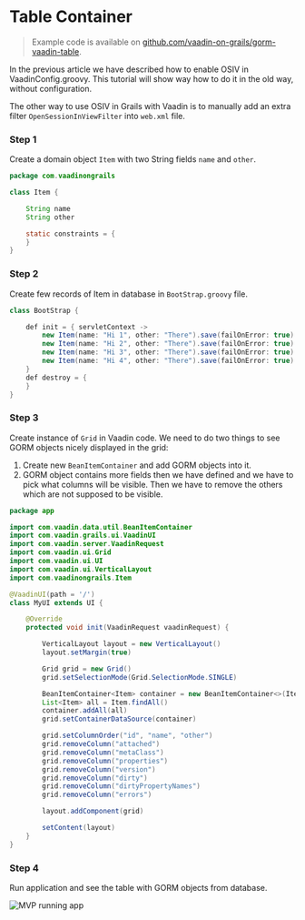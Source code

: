 # Table Container

> Example code is available on
[github.com/vaadin-on-grails/gorm-vaadin-table](https://github.com/vaadin-on-grails/gorm-vaadin-table).

In the previous article we have described how to enable OSIV in VaadinConfig.groovy. This tutorial will show way how to do it in the old way, without configuration.

The other way to use OSIV in Grails with Vaadin is to manually add an extra filter `OpenSessionInViewFilter` into `web.xml` file.

### Step 1

Create a domain object `Item` with two String fields `name` and `other`.

``` java
package com.vaadinongrails

class Item {

    String name
    String other

    static constraints = {
    }
}
```

### Step 2

Create few records of Item in database in `BootStrap.groovy` file.

``` java
class BootStrap {

    def init = { servletContext ->
        new Item(name: "Hi 1", other: "There").save(failOnError: true)
        new Item(name: "Hi 2", other: "There").save(failOnError: true)
        new Item(name: "Hi 3", other: "There").save(failOnError: true)
        new Item(name: "Hi 4", other: "There").save(failOnError: true)
    }
    def destroy = {
    }
}
```

### Step 3

Create instance of `Grid` in Vaadin code. We need to do two things to see GORM objects nicely displayed in the grid: 

1. Create new `BeanItemContainer` and add GORM objects into it.
2. GORM object contains more fields then we have defined and we have to pick what columns will be visible. Then we have to remove the others which are not supposed to be visible.


``` java
package app

import com.vaadin.data.util.BeanItemContainer
import com.vaadin.grails.ui.VaadinUI
import com.vaadin.server.VaadinRequest
import com.vaadin.ui.Grid
import com.vaadin.ui.UI
import com.vaadin.ui.VerticalLayout
import com.vaadinongrails.Item

@VaadinUI(path = '/')
class MyUI extends UI {

    @Override
    protected void init(VaadinRequest vaadinRequest) {

        VerticalLayout layout = new VerticalLayout()
        layout.setMargin(true)

        Grid grid = new Grid()
        grid.setSelectionMode(Grid.SelectionMode.SINGLE)

        BeanItemContainer<Item> container = new BeanItemContainer<>(Item.class)
        List<Item> all = Item.findAll()
        container.addAll(all)
        grid.setContainerDataSource(container)

        grid.setColumnOrder("id", "name", "other")
        grid.removeColumn("attached")
        grid.removeColumn("metaClass")
        grid.removeColumn("properties")
        grid.removeColumn("version")
        grid.removeColumn("dirty")
        grid.removeColumn("dirtyPropertyNames")
        grid.removeColumn("errors")

        layout.addComponent(grid)

        setContent(layout)
    }
}
```

### Step 4

Run application and see the table with GORM objects from database.


![MVP running app](http://vaadinongrails.com/book/gorm-vaadin-table.png)
